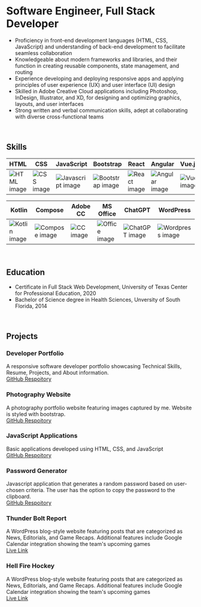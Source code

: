 # Software Engineer, Full Stack Developer

<ul>
  <li> Proficiency in front-end development languages (HTML, CSS, JavaScript) and understanding of back-end development to facilitate seamless collaboration</li>
  <li> Knowledgeable about modern frameworks and libraries, and their function in creating reusable components, state management, and routing </li>
  <li> Experience developing and deploying responsive apps and applying principles of user experience (UX) and user interface (UI) design </li>
  <li> Skilled in Adobe Creative Cloud applications including Photoshop, InDesign, Illustrator, and XD, for designing and optimizing graphics, layouts, and user interfaces</li>
  <li> Strong written and verbal communication skills, adept at collaborating with diverse cross-functional teams </li>
</ul> 
<br>

## Skills
|HTML|CSS|JavaScript|Bootstrap|React|Angular|Vue.js|GitHub|Figma|
|----------|----------|----------|----------|----------|----------|----------|----------|----------|
| ![HTML image](https://img.icons8.com/nolan/64/html-filetype.png) | ![CSS image](https://img.icons8.com/nolan/64/css-filetype.png) | ![Javascript image](https://img.icons8.com/?size=64&id=laVIsJnTtYoj&format=png) | ![Bootstrap image](https://img.icons8.com/color/64/bootstrap.png) | ![React image](https://cdn-icons-png.flaticon.com/64/3459/3459528.png) | ![Angular image](https://img.icons8.com/color/64/angularjs.png) | ![Vue image](https://img.icons8.com/color//vue-js.png) | ![Github image](https://img.icons8.com/3d-fluency/64/github.png) | ![Figma image](https://img.icons8.com/?size=64&id=zfHRZ6i1Wg0U&format=png) |

|Kotlin|Compose|Adobe CC|MS Office|ChatGPT|WordPress|
|----------|----------|----------|----------|----------|----------|
| ![Kotlin image](https://img.icons8.com/?size=64&id=ZoxjA0jZDdFZ&format=png) | ![Compose image](https://img.icons8.com/?size=64&id=17836&format=png) | ![CC image](https://cdn.icon-icons.com/icons2/3053/PNG/64/adobe_cc_macos_bigsur_icon_190457.png) | ![Office image](https://img.icons8.com/?size=64&id=wUAGUBXx2syB&format=png) | ![ChatGPT image](https://img.icons8.com/?size=64&id=TUk7vxvtu6hX&format=png) | ![Wordpress image](https://img.icons8.com/?size=64&id=aMLZmDlq6SvC&format=png) |
<br>

## Education
* Certificate in Full Stack Web Development, University of Texas Center for Professional Education, 2020
* Bachelor of Science degree in Health Sciences, Unversity of South Florida, 2014
<br>

## Projects

### Developer Portfolio
A responsive software developer portfolio showcasing Technical Skills, Resume, Projects, and About information. <br>
[GitHub Respoitory](https://www.github.com/stevenrsewell/Developer-Portfolio)

### Photography Website
A photography portfolio website featuring images captured by me. Website is styled with bootstrap. <br>
[GitHub Respoitory](https://github.com/stevenrsewell/Photography)

### JavaScript Applications
Basic applications developed using HTML, CSS, and JavaScript <br>
[GitHub Respoitory](https://www.github.com/stevenrsewell/Javascript-Applications)

### Password Generator
Javascript application that generates a random password based on user-chosen criteria. The user has the option to copy the password to the clipboard. <br>
[GitHub Respoitory](https://github.com/stevenrsewell/Password-Generator)

### Thunder Bolt Report
A WordPress blog-style website featuring posts that are categorized as News, Editorials, and Game Recaps. Additional features include Google Calendar integration showing the team's upcoming games <br>
[Live Link](https://lightningstrikesgames.sport.blog/)

### Hell Fire Hockey
A WordPress blog-style website featuring posts that are categorized as News, Editorials, and Game Recaps. Additional features include Google Calendar integration showing the team's upcoming games <br>
[Live Link](https://hellfirehockey.wordpress.com/)

